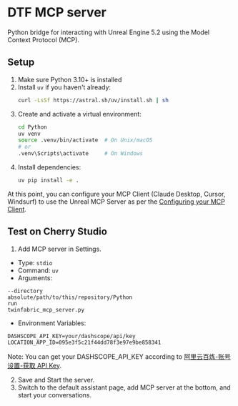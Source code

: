 # DTF MCP server

Python bridge for interacting with Unreal Engine 5.2 using the Model Context Protocol (MCP).

## Setup

1. Make sure Python 3.10+ is installed
2. Install `uv` if you haven't already:
   ```bash
   curl -LsSf https://astral.sh/uv/install.sh | sh
   ```
3. Create and activate a virtual environment:
   ```bash
   cd Python
   uv venv
   source .venv/bin/activate  # On Unix/macOS
   # or
   .venv\Scripts\activate     # On Windows
   ```
4. Install dependencies:
   ```bash
   uv pip install -e .
   ```

At this point, you can configure your MCP Client (Claude Desktop, Cursor, Windsurf) to use the Unreal MCP Server as per the [Configuring your MCP Client](README.md#configuring-your-mcp-client).

## Test on Cherry Studio

1. Add MCP server in Settings.
- Type: ```stdio```
- Command: ```uv```
- Arguments: 
```
--directory
absolute/path/to/this/repository/Python
run
twinfabric_mcp_server.py
```
- Environment Variables:
```
DASHSCOPE_API_KEY=your/dashscope/api/key
LOCATION_APP_ID=095e3f5c21f44dd78f3e97e9be858341
```
Note: You can get your DASHSCOPE_API_KEY according to [阿里云百炼-账号设置-获取 API Key](https://bailian.console.aliyun.com/?spm=5176.12818093_47.console-base_search-panel.dtab-product_sfm.5adc2cc9tnY5Tm&scm=20140722.S_sfm._.ID_sfm-RL_%E7%99%BE%E7%82%BC-LOC_console_console-OR_ser-V_4-P0_0&tab=doc#/doc/?type=model&url=https%3A%2F%2Fhelp.aliyun.com%2Fdocument_detail%2F2840915.html&renderType=iframe).

2. Save and Start the server.
3. Switch to the default assistant page, add MCP server at the bottom, and start your conversations.
